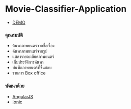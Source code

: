 # Movie-Classifier-Application

  * [DEMO](https://sunsunza2009.github.io/Movie-Classifier-Application/)

### คุณสมบัติ

  * ค้นหาภาพยนตร์จากชื่อเรื่อง
  * ค้นหาภาพยนตร์จากรูป
  * แสดงรายละเอียดภาพยนตร์
  * เก็บประวัติการค้นหา
  * บันทึกภาพยนตร์ที่ชื่นชอบ
  * รายการ Box office 

### พัฒนาด้วย

* [AngularJS](https://angularjs.org/)
* [Ionic](https://ionicframework.com/)
